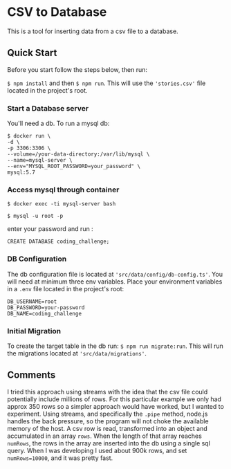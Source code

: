 # CSV to Database

This is a tool for inserting data from a csv file to a database.

## Quick Start

Before you start follow the steps below, then run:

```$ npm install``` and then ```$ npm run```. This will use the ```'stories.csv'``` file located in the project's root.

### Start a Database server

You'll need a db. To run a mysql db:

```
$ docker run \
-d \
-p 3306:3306 \
--volume=/your-data-directory:/var/lib/mysql \
--name=mysql-server \
--env="MYSQL_ROOT_PASSWORD=your_password" \
mysql:5.7
```
### Access mysql through container
```
$ docker exec -ti mysql-server bash
```

```
$ mysql -u root -p
```

enter your password and run :
```
CREATE DATABASE coding_challenge;
```
### DB Configuration

The db configuration file is located at ```'src/data/config/db-config.ts'```.
You will need at minimum three env variables. 
Place your environment variables in a ```.env``` file located in the project's root: 

```
DB_USERNAME=root
DB_PASSWORD=your-password
DB_NAME=coding_challenge
```

### Initial Migration

To create the target table in the db run: ```$ npm run migrate:run```.
This will run the migrations located at ```'src/data/migrations'```.

## Comments 

I tried this approach using streams with the idea that the csv file could potentially include millions of rows.
For this particular example we only had approx 350 rows so a simpler approach would have worked, but I wanted to experiment.
Using streams, and specifically the ```.pipe``` method, node.js handles the back pressure, so the program will not choke the available memory of the host. A csv row is read, transformed into an object and accumulated in an array ```rows```.
When the length of that array reaches ```numRows```, the rows in the array are inserted into the db using a single sql query.
When I was developing I used about 900k rows, and set ```numRows=10000```, and it was pretty fast.


